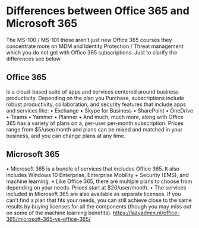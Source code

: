 # Differences between Office 365 and Microsoft 365
The MS-100 / MS-101 these aren’t just new Office 365 courses they concentrate more on MDM and Identity Protection / Threat management which you do not get with Office 365 subscriptions.  Just to clarify the differences see below
## Office 365
Is a cloud-based suite of apps and services centered around business productivity.  Depending on the plan you Purchase, subscriptions include robust productivity, collaboration, and security features that include apps and services like:
•  Exchange
•  Skype for Business
•  SharePoint
•  OneDrive
•  Teams
•  Yammer
•  Planner
•  And much, much more, along with
Office 365 has a variety of plans on a, per-user per-month subscription. Prices range from $5/user/month and plans can be mixed and matched in your business, and you can change plans at any time.
## Microsoft 365
• Microsoft 365 is a bundle of services that includes Office 365.  It also includes Windows 10 Enterprise, Enterprise Mobility + Security (EMS), and machine learning.
•  Like Office 365, there are multiple plans to choose from depending on your needs. Prices start at $20/user/month. 
•  The services included in Microsoft 365 are also available as separate licenses. If you can’t find a plan that fits your needs, you can still achieve close to the same results by buying licenses for all the components (though you may miss out on some of the machine learning benefits).
https://lazyadmin.nl/office-365/microsoft-365-vs-office-365/
